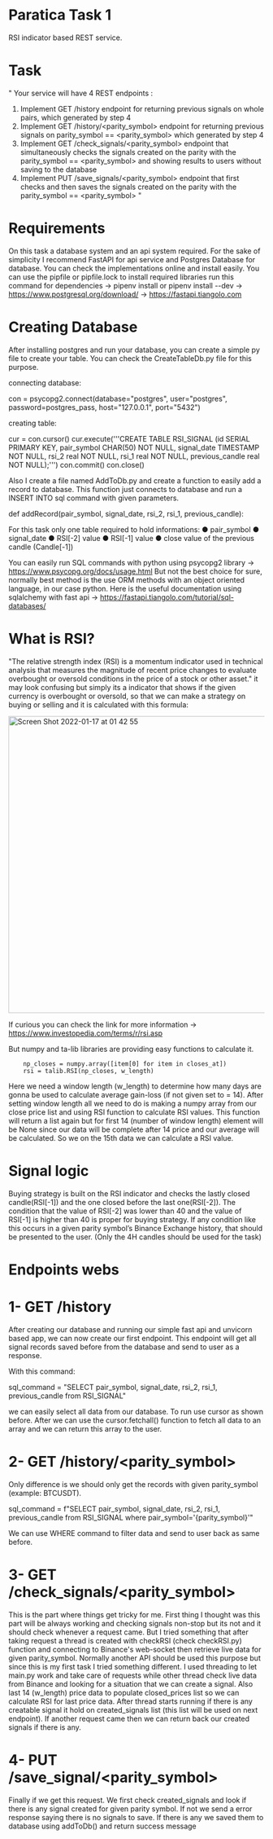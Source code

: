 # Paratica Task 1
 RSI indicator based REST service.
 
# Task
"
Your service will have 4 REST endpoints :
1. Implement GET /history endpoint for returning previous signals on whole pairs,
which generated by step 4
2. Implement GET /history/<parity_symbol> endpoint for returning previous signals
on parity_symbol == <parity_symbol> which generated by step 4
3. Implement GET /check_signals/<parity_symbol> endpoint that simultaneously checks the signals created on the parity with the parity_symbol ==
<parity_symbol> and showing results to users without saving to the database
4. Implement PUT /save_signals/<parity_symbol> endpoint that first checks and then saves the signals created on the parity with the parity_symbol ==
<parity_symbol>
 "
 
 # Requirements 
On this task a database system and an api system required. For the sake of simplicity I recommend FastAPI for api service and Postgres Database for database.
You can check the implementations online and install easily. You can use the pipfile or pipfile.lock to install required libraries 
run this command for dependencies -> pipenv install or pipenv install --dev
-> https://www.postgresql.org/download/
-> https://fastapi.tiangolo.com

# Creating Database
After installing postgres and run your database, you can create a simple py file to create your table. You can check the CreateTableDb.py file for this purpose.

connecting database: 

con = psycopg2.connect(database="postgres", user="postgres", password=postgres_pass, host="127.0.0.1", port="5432")

creating table:

cur = con.cursor()
cur.execute('''CREATE TABLE RSI_SIGNAL
      (id               SERIAL      PRIMARY KEY,
      pair_symbol       CHAR(50)    NOT NULL,
      signal_date       TIMESTAMP   NOT NULL,
      rsi_2             real        NOT NULL,
      rsi_1             real        NOT NULL,
      previous_candle   real        NOT NULL);''')
con.commit()
con.close()

Also I create a file named AddToDb.py and create a function to easily add a record to database. This function just connects to database and run a INSERT INTO sql command with given parameters. 

 def addRecord(pair_symbol, signal_date, rsi_2, rsi_1, previous_candle):
 
For this task only one table required to hold informations:
● pair_symbol
● signal_date
● RSI[-2] value
● RSI[-1] value
● close value of the previous candle (Candle[-1])

You can easily run SQL commands with python using psycopg2 library -> https://www.psycopg.org/docs/usage.html
But not the best choice for sure, normally best method is the use ORM methods with an object oriented language, in our case python.
Here is the useful documentation using sqlalchemy with fast api -> https://fastapi.tiangolo.com/tutorial/sql-databases/

# What is RSI?
"The relative strength index (RSI) is a momentum indicator used in technical analysis that measures the magnitude of recent price changes to evaluate overbought or oversold conditions in the price of a stock or other asset." it may look confusing but simply its a indicator that shows if the given currency is overbought or oversold, so that we can make a strategy on buying or selling and it is calculated with this formula:

<img width="583" alt="Screen Shot 2022-01-17 at 01 42 55" src="https://user-images.githubusercontent.com/94080241/149681094-3b8967fb-262a-40ad-909e-79947e3c4a55.png">

If curious you can check the link for more information -> https://www.investopedia.com/terms/r/rsi.asp

But numpy and ta-lib libraries are providing easy functions to calculate it. 

        np_closes = numpy.array([item[0] for item in closes_at])
        rsi = talib.RSI(np_closes, w_length)
      
Here we need a window length (w_length) to determine how many days are gonna be used to calculate average gain-loss (if not given set to = 14). After setting window length all we need to do is making a numpy array from our close price list and using RSI function to calculate RSI values. This function will return a list again but for first 14 (number of window length) element will be None since our data will be complete after 14 price and our average will be calculated. So we on the 15th data we can calculate a RSI value.

# Signal logic
Buying strategy is built on the RSI indicator and checks the lastly closed candle(RSI[-1]) and the one closed before the last one(RSI[-2]). The condition that the value of RSI[-2] was lower than 40 and the value of RSI[-1] is higher than 40 is proper for buying strategy. If any condition like this occurs in a given parity symbol’s Binance Exchange history, that should be presented to the user. (Only the 4H candles should be used for the task)

# Endpoints  webs

# 1- GET /history
After creating our database and running our simple fast api and unvicorn based app, we can now create our first endpoint. This endpoint will get all signal records saved before from the database and send to user as a response.

With this command:

sql_command = "SELECT pair_symbol, signal_date, rsi_2, rsi_1, previous_candle from RSI_SIGNAL"

we can easily select all data from our database. To run use cursor as shown before. After we can use the cursor.fetchall() function to fetch all data to an array and we can return this array to the user.

# 2- GET /history/<parity_symbol>
Only difference is we should only get the records with given parity_symbol (example: BTCUSDT). 

sql_command = f"SELECT pair_symbol, signal_date, rsi_2, rsi_1, previous_candle from RSI_SIGNAL where pair_symbol=\'{parity_symbol}\'"

We can use WHERE command to filter data and send to user back as same before.

# 3- GET /check_signals/<parity_symbol>
This is the part where things get tricky for me. First thing I thought was this part will be always working and checking signals non-stop but its not and it should check whenever a request came. But I tried something that after taking request a thread is created with checkRSI (check checkRSI.py) function and connecting to Binance's web-socket then retrieve live data for given parity_symbol. Normally another API should be used this purpose but since this is my first task I tried something different. I used threading to let main.py work and take care of requests while other thread check live data from Binance and looking for a situation that we can create a signal. Also last 14 (w_length) price data to populate closed_prices list so we can calculate RSI for last price data. After thread starts running if there is any creatable signal it hold on created_signals list (this list will be used on next endpoint). If another request came then we can return back our created signals if there is any.

# 4- PUT /save_signal/<parity_symbol>
Finally if we get this request. We first check created_signals and look if there is any signal created for given parity symbol. If not we send a error response saying there is no signals to save. If there is any we saved them to database using addToDb() and return success message
